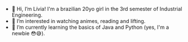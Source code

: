 - 👋 Hi, I’m Lívia! I'm a brazilian 20yo girl in the 3rd semester of Industrial Engineering.
- 👀 I’m interested in watching animes, reading and lifting.
- 🌱 I’m currently learning the basics of Java and Python (yes, I'm a newbie 😳😅).

<!---
thoughtfuliv/thoughtfuliv is a ✨ special ✨ repository because its `README.md` (this file) appears on your GitHub profile.
You can click the Preview link to take a look at your changes.
--->
